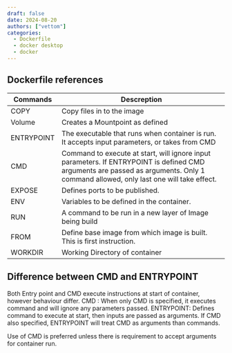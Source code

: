 ```yaml
---
draft: false 
date: 2024-08-20
authors: ["vettom"]
categories:
  - Dockerfile
  - docker desktop
  - docker
---
```

## Dockerfile references
| Commands | Descreption | 
| ------------- | ------------- |
|COPY  | Copy files in to the image|
| Volume    |Creates a Mountpoint as defined|
|ENTRYPOINT|The executable that runs when container is run. It accepts input parameters, or takes from CMD|
|CMD| Command to execute at start, will ignore input parameters. If ENTRYPOINT is defined CMD arguments are passed as arguments. Only 1 command allowed,  only last one will take effect.|
|EXPOSE|Defines ports to be published.|
|ENV|Variables to be defined in the container.|
|RUN  |A command to be run in a new layer of Image being build|
|FROM|Define base image from which image is built. This is first instruction.|
|WORKDIR |Working Directory of container|

## Difference between CMD and ENTRYPOINT
Both Entry point and CMD execute instructions at start of container, however behaviour differ. 
CMD : When only CMD is specified, it executes command and will ignore any parameters passed. 
ENTRYPOINT: Defines command to execute at start, then inputs are passed as arguments. If CMD also specified,  ENTRYPOINT will treat CMD as arguments than commands.

Use of CMD is preferred unless there is requirement to accept arguments for container run. 